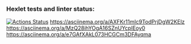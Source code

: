 ### Hexlet tests and linter status:
[![Actions Status](https://github.com/gevorkclockwork/java-project-61/actions/workflows/hexlet-check.yml/badge.svg)](https://github.com/gevorkclockwork/java-project-61/actions)
https://asciinema.org/a/AXFKr11mIc9TodPrjDgW2KElz
https://asciinema.org/a/MzQ28ihYOgA16SZnUYcpIEoy0
https://asciinema.org/a/e7GAfXAkL073HCGCm3DFAyqma
